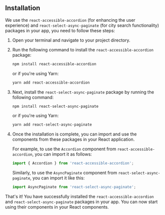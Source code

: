 ## Installation

We use the `react-accessible-accordion` (for enhancing the user experience) and `react-select-async-paginate` (for city search functionality) packages in your app, you need to follow these steps:

1. Open your terminal and navigate to your project directory.

2. Run the following command to install the `react-accessible-accordion` package:

    ```bash
    npm install react-accessible-accordion
    ```

    or if you're using Yarn:

    ```bash
    yarn add react-accessible-accordion
    ```

3. Next, install the `react-select-async-paginate` package by running the following command:

    ```bash
    npm install react-select-async-paginate
    ```

    or if you're using Yarn:

    ```bash
    yarn add react-select-async-paginate
    ```

4. Once the installation is complete, you can import and use the components from these packages in your React application.

    For example, to use the `Accordion` component from `react-accessible-accordion`, you can import it as follows:

    ```jsx
    import { Accordion } from 'react-accessible-accordion';
    ```

    Similarly, to use the `AsyncPaginate` component from `react-select-async-paginate`, you can import it like this:

    ```jsx
    import AsyncPaginate from 'react-select-async-paginate';
    ```

That's it! You have successfully installed the `react-accessible-accordion` and `react-select-async-paginate` packages in your app. You can now start using their components in your React components.

